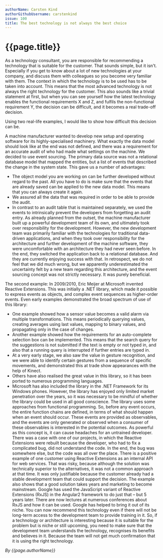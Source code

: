 ```yaml
---
authorName: Carsten Kind
authorGithubUsername: carstenkind
issue: 100
title: The best technology is not always the best choice 
---
```

# {{page.title}}

As a technology consultant, you are responsible for recommending a technology that is suitable for the customer. That sounds simple, but it isn't. Especially if you get to know about a lot of new technologies at your company, and discuss them with colleagues so you become very familiar with them. The context in which the technology is to be used has to be taken into account. This means that the most advanced technology is not always the right technology for the customer. This also sounds like a trivial statement at first, but when you can see yourself how the latest technology enables the functional requirements X and Z, and fulfils the non-functional requirement Y, the decision can be difficult, and it becomes a real trade-off decision. 

Using two real-life examples, I would like to show how difficult this decision can be. 

A machine manufacturer wanted to develop new setup and operating software for its highly-specialised machinery. What exactly the data model should look like at the end was not defined, and there was a requirement for an accurate audit of who had made what settings on the machine. We decided to use event sourcing. The primary data source was not a relational database model that mapped the entities, but a list of events that described the change in the system state. This gave us a number of advantages: 
* The object model you are working on can be further developed without regard to the past. All you have to do is make sure that the events that are already saved can be applied to the new data model. This means that you can always create it again. 
* We assured all the data that was required in order to be able to provide the audit. 
* In contrast to an audit table that is maintained separately, we used the events to intrinsically prevent the developers from forgetting an audit entry. 
As already planned from the outset, the machine manufacturer built up a powerful development team of its own, and ultimately took over responsibility for the development. However, the new development team was primarily familiar with the technologies for traditional data-driven applications, and when they took over responsibility for the architecture and further development of the machine software, they were uncomfortable with an architecture they had never seen before. In the end, they switched the application back to a relational database. And they are currently enjoying success with that. In retrospect, we do not feel that we did much wrong, but we apparently underestimated the uncertainty felt by a new team regarding this architecture, and the event sourcing concept was not strictly necessary. It was purely beneficial. 

The second example: In 2009/2010, Eric Meijer at Microsoft invented Reactive Extensions. This was initially a .NET library, which made it possible to express events as objects, and complex event sequences as higher-order events. Even early examples demonstrated the broad spectrum of use of this library: 
* One example showed how a sensor value becomes a valid alarm via multiple transformations. This means periodically querying values, creating averages using last values, mapping to binary values, and propagating only in the case of changes. 
* Another example showed how the requirements for an auto-complete selection box can be implemented. This means that the search query for the suggestions is not submitted if the text is empty or not typed in, and also that a running query is interrupted if further entries are typed in. 
* At a very early stage, we also saw the value in gesture recognition, and we were able to identify certain gestures from a sequence of specific movements, and demonstrated this at trade show appearances with the help of Kinect. 
* Others have also realised the great value in this library, so it has been ported to numerous programming languages. 
* Microsoft has also included the library in the .NET Framework for its Windows phones. 
However, the library has enjoyed only limited market penetration over the years, so it was necessary to be mindful of whether the library could be used in all good conscience. The library uses some approaches from functional programming. So, before any event occurs, the entire function chains are defined, in terms of what should happen when an event should occur. These events are provided as observables, and the events are only generated or observed when a consumer of these observables is interested in the potential outcomes. As powerful as this concept is, it can cause headaches for an untrained developer. 
There was a case with one of our projects, in which the Reactive Extensions were rebuilt because the developer, who had to fix a complicated bug, did not understand the code. In the end, the bug was somewhere else, but the code was all over the place. 
There is a positive example of one customer using Reactive Extensions as an internal API for web services. That was risky, because although the solution was technically superior to the alternatives, it was not a common approach at that time. It was only justifiable because the customer already had a stable development team that could support the decision. 
The example also shows that a good solution takes years and marketing to become mainstream. Google has used the JavaScript variant of Reactive Extensions (RxJS) in the Angular2 framework to do just that – but 5 years later. There are now lectures at numerous conferences about RxJS and how it can be used. Google has helped to bring it out of its niche. You can now recommend this technology even if there will not be long-term access to the development team to provide training in it. 
So, if a technology or architecture is interesting because it is suitable for the problem but is niche or still upcoming, you need to make sure that the development team understands the technology, recognises its benefits and believes in it. Because the team will not get much confirmation that it is using the right technology.

*By {{page.authorName}}*
